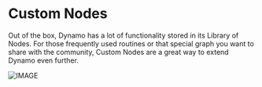 # Custom Nodes

Out of the box, Dynamo has a lot of functionality stored in its Library of Nodes. For those frequently used routines or that special graph you want to share with the community, Custom Nodes are a great way to extend Dynamo even further.

![IMAGE](../../.gitbook/assets/customNodes\_cover01.jpg)
